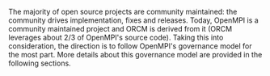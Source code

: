 The majority of open source projects are community maintained: the community drives implementation, fixes and releases.  Today, OpenMPI is a community maintained project and ORCM is derived from it (ORCM leverages about 2/3 of OpenMPI's source code). Taking this into consideration, the direction is to follow OpenMPI's governance model for the most part.  More details about this governance model are provided in the following sections.
